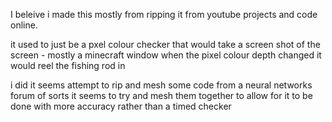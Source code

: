 I beleive i made this mostly from ripping it from youtube projects and code online.

it used to just be a pxel colour checker that would take a screen shot of the screen - mostly a minecraft window
when the pixel colour depth changed it would reel the fishing rod in

i did it seems attempt to  rip and mesh some code from a neural networks forum of sorts it seems to try and mesh them together
to allow for it to be done with more accuracy
rather than a timed checker 
